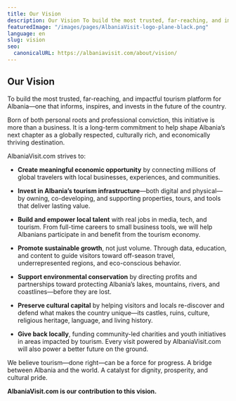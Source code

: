 ```yaml
---
title: Our Vision
description: Our Vision To build the most trusted, far-reaching, and impactful tourism platform for Albania—one that informs, inspires, and invests in the future of the...
featuredImage: "/images/pages/AlbaniaVisit-logo-plane-black.png"
language: en
slug: vision
seo:
  canonicalURL: https://albaniavisit.com/about/vision/
---
```


## Our **Vision**

To build the most trusted, far-reaching, and impactful tourism platform for Albania—one that informs, inspires, and invests in the future of the country.

Born of both personal roots and professional conviction, this initiative is more than a business. It is a long-term commitment to help shape Albania’s next chapter as a globally respected, culturally rich, and economically thriving destination.

AlbaniaVisit.com strives to:

- **Create meaningful economic opportunity** by connecting millions of global travelers with local businesses, experiences, and communities.

- **Invest in Albania’s tourism infrastructure**—both digital and physical—by owning, co-developing, and supporting properties, tours, and tools that deliver lasting value.

- **Build and empower local talent** with real jobs in media, tech, and tourism. From full-time careers to small business tools, we will help Albanians participate in and benefit from the tourism economy.

- **Promote sustainable growth**, not just volume. Through data, education, and content to guide visitors toward off-season travel, underrepresented regions, and eco-conscious behavior.

- **Support environmental conservation** by directing profits and partnerships toward protecting Albania’s lakes, mountains, rivers, and coastlines—before they are lost.

- **Preserve cultural capital** by helping visitors and locals re-discover and defend what makes the country unique—its castles, ruins, culture, religious heritage, language, and living history.

- **Give back locally**, funding community-led charities and youth initiatives in areas impacted by tourism. Every visit powered by AlbaniaVisit.com will also power a better future on the ground.

We believe tourism—done right—can be a force for progress. A bridge between Albania and the world. A catalyst for dignity, prosperity, and cultural pride.

**AlbaniaVisit.com is our contribution to this vision.**